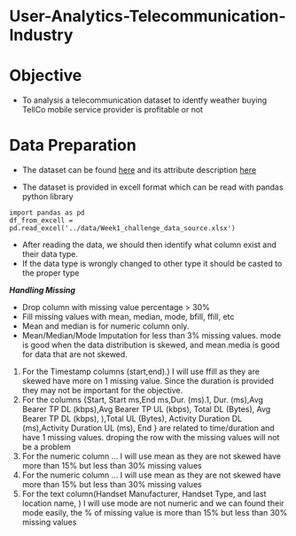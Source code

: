 # User-Analytics-Telecommunication-Industry

# Objective
- To analysis a telecommunication dataset to identfy weather buying TellCo mobile service provider is profitable or not
# Data Preparation
- The dataset can be found [here](https://docs.google.com/spreadsheets/d/1e1lgy4vHLlJ4zcful66AiORSLWlqMeSe/edit?usp=sharing&ouid=103241713684165615552&rtpof=true&sd=true) and its attribute description [here](https://docs.google.com/spreadsheets/d/1wY7YZwyZ_r_8xMUe_N2ZQled4RjP0_T6/edit?rtpof=true&sd=true#gid=497912695)

- The dataset is provided in excell format which can be read with pandas python library

```
import pandas as pd
df_from_excell = pd.read_excel('../data/Week1_challenge_data_source.xlsx')
```
- After reading the data, we should then identify what column exist and their data type.
- If the data type is wrongly changed to other type it should be casted to the proper type

***Handling Missing*** 

- Drop column with missing value percentage > 30%
- Fill missing values with mean, median, mode, bfill, ffill, etc
- Mean and median is for numeric column only.
 - Mean/Median/Mode Imputation for  less than 3% missing values. mode is good when the data distribution is skewed, and mean.media is good for data that are not skewed.
1. For the Timestamp columns (start,end).) I will use ffill as they are skewed have more on 1 missing value. Since the duration is provided they may not be important for the objective.
2. For the columns {Start, Start ms,End ms,Dur. (ms).1, Dur. (ms),Avg Bearer TP DL (kbps),Avg Bearer TP UL (kbps), Total DL (Bytes), Avg Bearer TP DL (kbps), ),Total UL (Bytes), Activity Duration DL (ms),Activity Duration UL (ms), End } are related to time/duration and have 1 missing values. droping the row with the missing values will not be a problem
3. For the numeric column ... I will use mean as they are not skewed have more than 15% but less than 30% missing values 
4. For the numeric column ... I will use mean as they are not skewed have more than 15% but less than 30% missing values
5. For the text column(Handset Manufacturer, Handset Type, and last location name, ) I will use mode are not numeric and we can found their mode easily, the % of missing value is more than 15% but less than 30% missing values  
